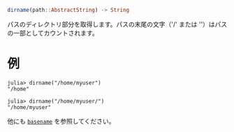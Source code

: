 ```julia
dirname(path::AbstractString) -> String
```

パスのディレクトリ部分を取得します。パスの末尾の文字（'/' または '\'）はパスの一部としてカウントされます。

# 例

```jldoctest
julia> dirname("/home/myuser")
"/home"

julia> dirname("/home/myuser/")
"/home/myuser"
```

他にも [`basename`](@ref) を参照してください。
